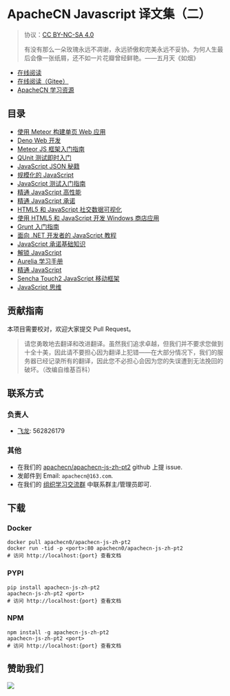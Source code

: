 # ApacheCN Javascript 译文集（二）

> 协议：[CC BY-NC-SA 4.0](http://creativecommons.org/licenses/by-nc-sa/4.0/)
> 
> 有没有那么一朵玫瑰永远不凋谢，永远骄傲和完美永远不妥协。为何人生最后会像一张纸屑，还不如一片花瓣曾经鲜艳。——五月天《如烟》

* [在线阅读](https://js2.apachecn.org)
* [在线阅读（Gitee）](https://apachecn.gitee.io/doc-template/)
* [ApacheCN 学习资源](http://docs.apachecn.org/)

## 目录

+   [使用 Meteor 构建单页 Web 应用](docs/bulid-single-pg-web-app-meteor/SUMMARY.md)
+   [Deno Web 开发](docs/deno-web-dev/SUMMARY.md)
+   [Meteor JS 框架入门指南](docs/get-start-meteor-js-frame/SUMMARY.md)
+   [QUnit 测试即时入门](docs/ins-test-qunit/SUMMARY.md)
+   [JavaScript JSON 秘籍](docs/js-json-cb/SUMMARY.md)
+   [规模化的 JavaScript](docs/js-scale/SUMMARY.md)
+   [JavaScript 测试入门指南](docs/js-test-begin-guide/SUMMARY.md)
+   [精通 JavaScript 高性能](docs/master-js-hiperf/SUMMARY.md)
+   [精通 JavaScript 承诺](docs/master-js-promise/SUMMARY.md)
+   [HTML5 和 JavaScript 社交数据可视化](docs/social-data-vis-h5-js/SUMMARY.md)
+   [使用 HTML5 和 JavaScript 开发 Windows 商店应用](docs/dev-win-store-app-h5-js/SUMMARY.md)
+   [Grunt 入门指南](docs/get-start-grunt/SUMMARY.md)
+   [面向 .NET 开发者的 JavaScript 教程](docs/js-dnet-dev/SUMMARY.md)
+   [JavaScript 承诺基础知识](docs/js-promise-essense/SUMMARY.md)
+   [解锁 JavaScript](docs/js-unlock/SUMMARY.md)
+   [Aurelia 学习手册](docs/learn-aurelia/SUMMARY.md)
+   [精通 JavaScript](docs/master-js/SUMMARY.md)
+   [Sencha Touch2 JavaScript 移动框架](docs/sencha-touch2-mobi-js-frame/SUMMARY.md)
+   [JavaScript 思维](docs/think-js/SUMMARY.md)

## 贡献指南

本项目需要校对，欢迎大家提交 Pull Request。

> 请您勇敢地去翻译和改进翻译。虽然我们追求卓越，但我们并不要求您做到十全十美，因此请不要担心因为翻译上犯错——在大部分情况下，我们的服务器已经记录所有的翻译，因此您不必担心会因为您的失误遭到无法挽回的破坏。（改编自维基百科）

## 联系方式

### 负责人

* [飞龙](https://github.com/wizardforcel): 562826179

### 其他

*   在我们的 [apachecn/apachecn-js-zh-pt2](https://github.com/apachecn/apachecn-js-zh-pt2) github 上提 issue.
*   发邮件到 Email: `apachecn@163.com`.
*   在我们的 [组织学习交流群](http://www.apachecn.org/organization/348.html) 中联系群主/管理员即可.

## 下载

### Docker

```
docker pull apachecn0/apachecn-js-zh-pt2
docker run -tid -p <port>:80 apachecn0/apachecn-js-zh-pt2
# 访问 http://localhost:{port} 查看文档
```

### PYPI

```
pip install apachecn-js-zh-pt2
apachecn-js-zh-pt2 <port>
# 访问 http://localhost:{port} 查看文档
```

### NPM

```
npm install -g apachecn-js-zh-pt2
apachecn-js-zh-pt2 <port>
# 访问 http://localhost:{port} 查看文档
```

## 赞助我们

![](http://data.apachecn.org/img/about/donate.jpg)
